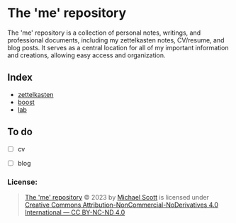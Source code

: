 # The 'me' repository
The 'me' repository is a collection of personal notes, writings, and professional documents, including my zettelkasten notes, CV/resume, and blog posts. It serves as a central location for all of my important information and creations, allowing easy access and organization.

## Index

* [zettelkasten](zet/)
* [boost](boost/)
* [lab](lab/)

## To do

- [ ] cv
- [ ] blog


### License:
> [The 'me' repository](https://github.com/menuscreen/me) &copy; 2023 by [Michael Scott](https://github.com/menuscreen) is licensed under [Creative Commons Attribution-NonCommercial-NoDerivatives 4.0 International — CC BY-NC-ND 4.0](http://creativecommons.org/licenses/by-nc-nd/4.0)
